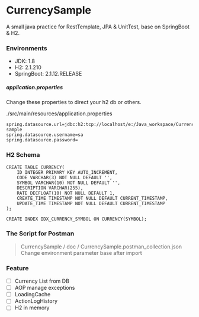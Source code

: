 # CurrencySample

A small java practice for RestTemplate, JPA & UnitTest,  base on SpringBoot & H2.

### Environments
- JDK: 1.8
- H2:  2.1.210
- SpringBoot: 2.1.12.RELEASE

##### application.properties
Change these properties to direct your h2 db or others. 

./src/main/resources/application.properties

```properties
spring.datasource.url=jdbc:h2:tcp://localhost/e:/Java_workspace/CurrencySample/h2Data/currency-sample
spring.datasource.username=sa
spring.datasource.password=
```
### H2 Schema
```roomsql
CREATE TABLE CURRENCY(
    ID INTEGER PRIMARY KEY AUTO_INCREMENT,
    CODE VARCHAR(3) NOT NULL DEFAULT '',
    SYMBOL VARCHAR(10) NOT NULL DEFAULT '',
    DESCRIPTION VARCHAR(255),
    RATE DECFLOAT(10) NOT NULL DEFAULT 1,
    CREATE_TIME TIMESTAMP NOT NULL DEFAULT CURRENT_TIMESTAMP,
    UPDATE_TIME TIMESTAMP NOT NULL DEFAULT CURRENT_TIMESTAMP
);

CREATE INDEX IDX_CURRENCY_SYMBOL ON CURRENCY(SYMBOL);
```

### The Script for Postman
> CurrencySample / doc / CurrencySample.postman_collection.json
Change environment parameter base after import


### Feature
- [ ] Currency List from DB
- [ ] AOP manage exceptions
- [ ] LoadingCache
- [ ] ActionLogHistory
- [ ] H2 in memory

